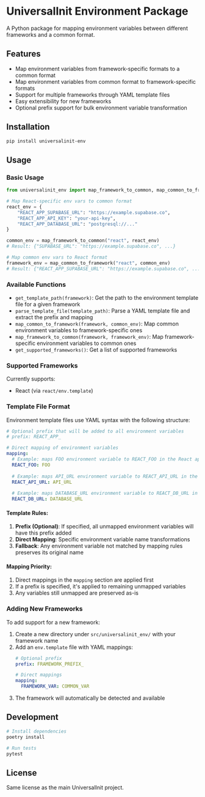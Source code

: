# UniversalInit Environment Package

A Python package for mapping environment variables between different frameworks and a common format.

## Features

- Map environment variables from framework-specific formats to a common format
- Map environment variables from common format to framework-specific formats
- Support for multiple frameworks through YAML template files
- Easy extensibility for new frameworks
- Optional prefix support for bulk environment variable transformation

## Installation

```bash
pip install universalinit-env
```

## Usage

### Basic Usage

```python
from universalinit_env import map_framework_to_common, map_common_to_framework

# Map React-specific env vars to common format
react_env = {
    "REACT_APP_SUPABASE_URL": "https://example.supabase.co",
    "REACT_APP_API_KEY": "your-api-key",
    "REACT_APP_DATABASE_URL": "postgresql://..."
}

common_env = map_framework_to_common("react", react_env)
# Result: {"SUPABASE_URL": "https://example.supabase.co", ...}

# Map common env vars to React format
framework_env = map_common_to_framework("react", common_env)
# Result: {"REACT_APP_SUPABASE_URL": "https://example.supabase.co", ...}
```

### Available Functions

- `get_template_path(framework)`: Get the path to the environment template file for a given framework
- `parse_template_file(template_path)`: Parse a YAML template file and extract the prefix and mapping
- `map_common_to_framework(framework, common_env)`: Map common environment variables to framework-specific ones
- `map_framework_to_common(framework, framework_env)`: Map framework-specific environment variables to common ones
- `get_supported_frameworks()`: Get a list of supported frameworks

### Supported Frameworks

Currently supports:
- React (via `react/env.template`)

### Template File Format

Environment template files use YAML syntax with the following structure:

```yaml
# Optional prefix that will be added to all environment variables
# prefix: REACT_APP_

# Direct mapping of environment variables
mapping:
  # Example: maps FOO environment variable to REACT_FOO in the React app
  REACT_FOO: FOO
  
  # Example: maps API_URL environment variable to REACT_API_URL in the React app
  REACT_API_URL: API_URL
  
  # Example: maps DATABASE_URL environment variable to REACT_DB_URL in the React app
  REACT_DB_URL: DATABASE_URL
```

#### Template Rules:

1. **Prefix (Optional)**: If specified, all unmapped environment variables will have this prefix added
2. **Direct Mapping**: Specific environment variable name transformations
3. **Fallback**: Any environment variable not matched by mapping rules preserves its original name

#### Mapping Priority:

1. Direct mappings in the `mapping` section are applied first
2. If a prefix is specified, it's applied to remaining unmapped variables
3. Any variables still unmapped are preserved as-is

### Adding New Frameworks

To add support for a new framework:

1. Create a new directory under `src/universalinit_env/` with your framework name
2. Add an `env.template` file with YAML mappings:
   ```yaml
   # Optional prefix
   prefix: FRAMEWORK_PREFIX_
   
   # Direct mappings
   mapping:
     FRAMEWORK_VAR: COMMON_VAR
   ```
3. The framework will automatically be detected and available

## Development

```bash
# Install dependencies
poetry install

# Run tests
pytest
```

## License

Same license as the main UniversalInit project. 